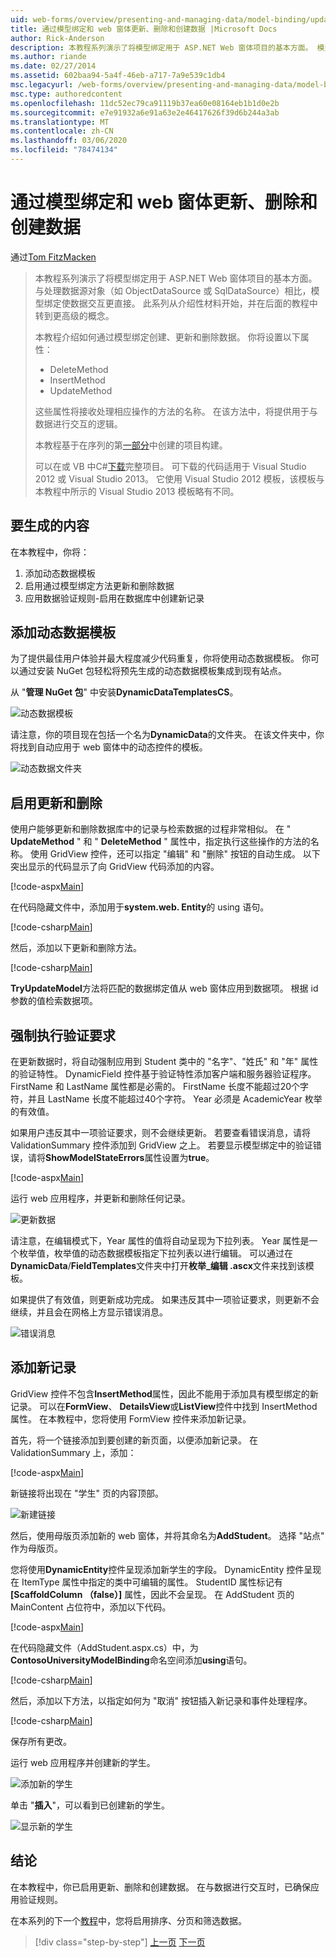 ```yaml
---
uid: web-forms/overview/presenting-and-managing-data/model-binding/updating-deleting-and-creating-data
title: 通过模型绑定和 web 窗体更新、删除和创建数据 |Microsoft Docs
author: Rick-Anderson
description: 本教程系列演示了将模型绑定用于 ASP.NET Web 窗体项目的基本方面。 模型绑定使数据交互更加直接-。
ms.author: riande
ms.date: 02/27/2014
ms.assetid: 602baa94-5a4f-46eb-a717-7a9e539c1db4
msc.legacyurl: /web-forms/overview/presenting-and-managing-data/model-binding/updating-deleting-and-creating-data
msc.type: authoredcontent
ms.openlocfilehash: 11dc52ec79ca91119b37ea60e08164eb1b1d0e2b
ms.sourcegitcommit: e7e91932a6e91a63e2e46417626f39d6b244a3ab
ms.translationtype: MT
ms.contentlocale: zh-CN
ms.lasthandoff: 03/06/2020
ms.locfileid: "78474134"
---
```

# <a name="updating-deleting-and-creating-data-with-model-binding-and-web-forms"></a>通过模型绑定和 web 窗体更新、删除和创建数据

通过[Tom FitzMacken](https://github.com/tfitzmac)

> 本教程系列演示了将模型绑定用于 ASP.NET Web 窗体项目的基本方面。 与处理数据源对象（如 ObjectDataSource 或 SqlDataSource）相比，模型绑定使数据交互更直接。 此系列从介绍性材料开始，并在后面的教程中转到更高级的概念。
> 
> 本教程介绍如何通过模型绑定创建、更新和删除数据。 你将设置以下属性：
> 
> - DeleteMethod
> - InsertMethod
> - UpdateMethod
> 
> 这些属性将接收处理相应操作的方法的名称。 在该方法中，将提供用于与数据进行交互的逻辑。
> 
> 本教程基于在序列的第[一部分](retrieving-data.md)中创建的项目构建。
> 
> 可以在或 VB 中C#[下载](https://go.microsoft.com/fwlink/?LinkId=286116)完整项目。 可下载的代码适用于 Visual Studio 2012 或 Visual Studio 2013。 它使用 Visual Studio 2012 模板，该模板与本教程中所示的 Visual Studio 2013 模板略有不同。

## <a name="what-youll-build"></a>要生成的内容

在本教程中，你将：

1. 添加动态数据模板
2. 启用通过模型绑定方法更新和删除数据
3. 应用数据验证规则-启用在数据库中创建新记录

## <a name="add-dynamic-data-templates"></a>添加动态数据模板

为了提供最佳用户体验并最大程度减少代码重复，你将使用动态数据模板。 你可以通过安装 NuGet 包轻松将预先生成的动态数据模板集成到现有站点。

从 "**管理 NuGet 包**" 中安装**DynamicDataTemplatesCS**。

![动态数据模板](updating-deleting-and-creating-data/_static/image1.png)

请注意，你的项目现在包括一个名为**DynamicData**的文件夹。 在该文件夹中，你将找到自动应用于 web 窗体中的动态控件的模板。

![动态数据文件夹](updating-deleting-and-creating-data/_static/image2.png)

## <a name="enable-updating-and-deleting"></a>启用更新和删除

使用户能够更新和删除数据库中的记录与检索数据的过程非常相似。 在 " **UpdateMethod** " 和 " **DeleteMethod** " 属性中，指定执行这些操作的方法的名称。 使用 GridView 控件，还可以指定 "编辑" 和 "删除" 按钮的自动生成。 以下突出显示的代码显示了向 GridView 代码添加的内容。

[!code-aspx[Main](updating-deleting-and-creating-data/samples/sample1.aspx?highlight=4-5)]

在代码隐藏文件中，添加用于**system.web. Entity**的 using 语句。

[!code-csharp[Main](updating-deleting-and-creating-data/samples/sample2.cs)]

然后，添加以下更新和删除方法。

[!code-csharp[Main](updating-deleting-and-creating-data/samples/sample3.cs)]

**TryUpdateModel**方法将匹配的数据绑定值从 web 窗体应用到数据项。 根据 id 参数的值检索数据项。

## <a name="enforce-validation-requirements"></a>强制执行验证要求

在更新数据时，将自动强制应用到 Student 类中的 "名字"、"姓氏" 和 "年" 属性的验证特性。 DynamicField 控件基于验证特性添加客户端和服务器验证程序。 FirstName 和 LastName 属性都是必需的。 FirstName 长度不能超过20个字符，并且 LastName 长度不能超过40个字符。 Year 必须是 AcademicYear 枚举的有效值。

如果用户违反其中一项验证要求，则不会继续更新。 若要查看错误消息，请将 ValidationSummary 控件添加到 GridView 之上。 若要显示模型绑定中的验证错误，请将**ShowModelStateErrors**属性设置为**true**。 

[!code-aspx[Main](updating-deleting-and-creating-data/samples/sample4.aspx)]

运行 web 应用程序，并更新和删除任何记录。

![更新数据](updating-deleting-and-creating-data/_static/image3.png)

请注意，在编辑模式下，Year 属性的值将自动呈现为下拉列表。 Year 属性是一个枚举值，枚举值的动态数据模板指定下拉列表以进行编辑。 可以通过在**DynamicData**/**FieldTemplates**文件夹中打开**枚举\_编辑 .ascx**文件来找到该模板。

如果提供了有效值，则更新成功完成。 如果违反其中一项验证要求，则更新不会继续，并且会在网格上方显示错误消息。

![错误消息](updating-deleting-and-creating-data/_static/image4.png)

## <a name="add-new-records"></a>添加新记录

GridView 控件不包含**InsertMethod**属性，因此不能用于添加具有模型绑定的新记录。 可以在**FormView**、 **DetailsView**或**ListView**控件中找到 InsertMethod 属性。 在本教程中，您将使用 FormView 控件来添加新记录。

首先，将一个链接添加到要创建的新页面，以便添加新记录。 在 ValidationSummary 上，添加：

[!code-aspx[Main](updating-deleting-and-creating-data/samples/sample5.aspx)]

新链接将出现在 "学生" 页的内容顶部。

![新建链接](updating-deleting-and-creating-data/_static/image5.png)

然后，使用母版页添加新的 web 窗体，并将其命名为**AddStudent**。 选择 "站点" 作为母版页。

您将使用**DynamicEntity**控件呈现添加新学生的字段。 DynamicEntity 控件呈现在 ItemType 属性中指定的类中可编辑的属性。 StudentID 属性标记有 **[ScaffoldColumn （false）]** 属性，因此不会呈现。 在 AddStudent 页的 MainContent 占位符中，添加以下代码。

[!code-aspx[Main](updating-deleting-and-creating-data/samples/sample6.aspx)]

在代码隐藏文件（AddStudent.aspx.cs）中，为**ContosoUniversityModelBinding**命名空间添加**using**语句。

[!code-csharp[Main](updating-deleting-and-creating-data/samples/sample7.cs)]

然后，添加以下方法，以指定如何为 "取消" 按钮插入新记录和事件处理程序。

[!code-csharp[Main](updating-deleting-and-creating-data/samples/sample8.cs)]

保存所有更改。

运行 web 应用程序并创建新的学生。

![添加新的学生](updating-deleting-and-creating-data/_static/image6.png)

单击 "**插入**"，可以看到已创建新的学生。

![显示新的学生](updating-deleting-and-creating-data/_static/image7.png)

## <a name="conclusion"></a>结论

在本教程中，你已启用更新、删除和创建数据。 在与数据进行交互时，已确保应用验证规则。

在本系列的下一个[教程](sorting-paging-and-filtering-data.md)中，您将启用排序、分页和筛选数据。

> [!div class="step-by-step"]
> [上一页](retrieving-data.md)
> [下一页](sorting-paging-and-filtering-data.md)
